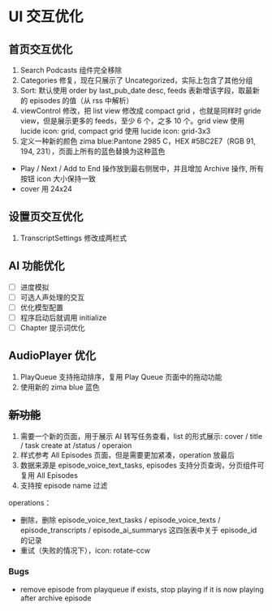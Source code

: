 # UI 交互优化

## 首页交互优化

1. Search Podcasts 组件完全移除
2. Categories 修复，现在只展示了 Uncategorized，实际上包含了其他分组
3. Sort: 默认使用 order by last_pub_date desc, feeds 表新增该字段，取最新的 episodes 的值（从 rss 中解析）
4. viewControl 修改，把 list view 修改成 compact grid ，也就是同样时 gride view，但是展示更多的 feeds，至少 6 个，之多 10 个。grid view 使用 lucide icon: grid, compact grid 使用 lucide icon: grid-3x3
5. 定义一种新的颜色 zima blue:Pantone 2985 C，HEX #5BC2E7（RGB 91, 194, 231），页面上所有的蓝色替换为这种蓝色

- Play / Next / Add to End 操作放到最右侧居中，并且增加 Archive 操作, 所有按钮 icon 大小保持一致
- cover 用 24x24

## 设置页交互优化

1. TranscriptSettings 修改成两栏式

## AI 功能优化

- [ ] 进度模拟
- [ ] 可选人声处理的交互
- [ ] 优化模型配置
- [ ] 程序启动后就调用 initialize
- [ ] Chapter 提示词优化

## AudioPlayer 优化

1. PlayQueue 支持拖动排序，复用 Play Queue 页面中的拖动功能
2. 使用新的 zima blue 蓝色

## ~~新功能~~

1. 需要一个新的页面，用于展示 AI 转写任务查看，list 的形式展示: cover / title / task create at /status / operaion
2. 样式参考 All Episodes 页面，但是需要更加紧凑，operation 放最后
3. 数据来源是 episode_voice_text_tasks, episodes 支持分页查询，分页组件可复用 All Episodes
4. 支持按 episode name 过滤

operations：

- 删除，删除 episode_voice_text_tasks / episode_voice_texts / episode_transcripts / episode_ai_summarys 这四张表中关于 episode_id 的记录
- 重试（失败的情况下），icon: rotate-ccw

### Bugs

- remove episode from playqueue if exists, stop playing if it is now playing after archive episode
